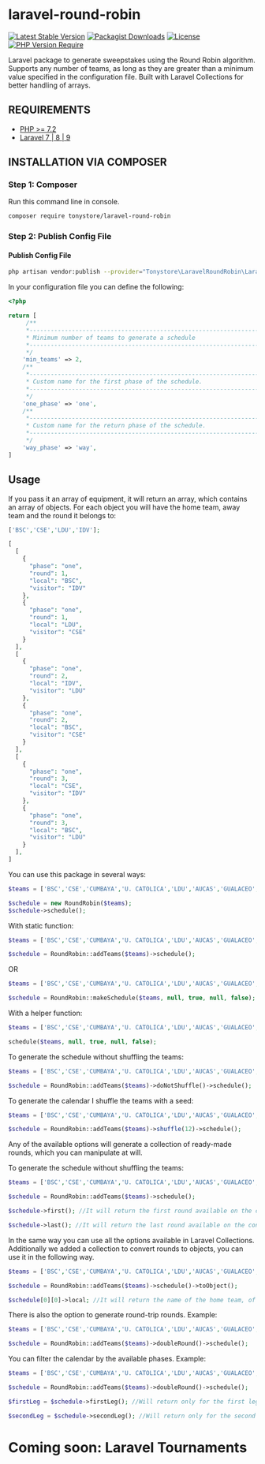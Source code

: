 # **laravel-round-robin**

[![Latest Stable Version](https://img.shields.io/packagist/v/tonystore/laravel-round-robin?label=version)](https://packagist.org/packages/tonystore/laravel-round-robin) 
[![Packagist Downloads](https://img.shields.io/packagist/dt/tonystore/laravel-round-robin)](https://packagist.org/packages/tonystore/laravel-round-robin)
[![License](https://img.shields.io/packagist/l/tonystore/laravel-round-robin)](https://packagist.org/packages/tonystore/laravel-round-robin) 
[![PHP Version Require](https://img.shields.io/packagist/dependency-v/tonystore/laravel-round-robin/php)](https://packagist.org/packages/tonystore/laravel-round-robin)

Laravel package to generate sweepstakes using the Round Robin algorithm. Supports any number of teams, as long as they are greater than a minimum value specified in the configuration file. Built with Laravel Collections for better handling of arrays.
## **REQUIREMENTS**

-   [PHP >= 7.2](http://php.net)
-   [Laravel 7 | 8 | 9 ](https://laravel.com)

## **INSTALLATION VIA COMPOSER**

### Step 1: Composer

Run this command line in console.
``` bash
composer require tonystore/laravel-round-robin
```
### Step 2: Publish Config File
#### Publish Config File
``` bash
php artisan vendor:publish --provider="Tonystore\LaravelRoundRobin\LaravelRoundRobinProvider" --tag=round-robin
``` 
In your configuration file you can define the following:

``` php
<?php

return [
     /**
     *----------------------------------------------------------------------
     * Minimum number of teams to generate a schedule
     *----------------------------------------------------------------------
     */
    'min_teams' => 2,
    /**
     *----------------------------------------------------------------------
     * Custom name for the first phase of the schedule.
     *----------------------------------------------------------------------
     */
    'one_phase' => 'one',
    /**
     *----------------------------------------------------------------------
     * Custom name for the return phase of the schedule.
     *----------------------------------------------------------------------
     */
    'way_phase' => 'way',
]
``` 

## **Usage**
If you pass it an array of equipment, it will return an array, which contains an array of objects. For each object you will have the home team, away team and the round it belongs to:
```php
['BSC','CSE','LDU','IDV'];

[
  [
    {
      "phase": "one",
      "round": 1,
      "local": "BSC",
      "visitor": "IDV"
    },
    {
      "phase": "one",
      "round": 1,
      "local": "LDU",
      "visitor": "CSE"
    }
  ],
  [
    {
      "phase": "one",
      "round": 2,
      "local": "IDV",
      "visitor": "LDU"
    },
    {
      "phase": "one",
      "round": 2,
      "local": "BSC",
      "visitor": "CSE"
    }
  ],
  [
    {
      "phase": "one",
      "round": 3,
      "local": "CSE",
      "visitor": "IDV"
    },
    {
      "phase": "one",
      "round": 3,
      "local": "BSC",
      "visitor": "LDU"
    }
  ],
]
```
You can use this package in several ways:
```php
$teams = ['BSC','CSE','CUMBAYA','U. CATOLICA','LDU','AUCAS','GUALACEO','ORENSE','CITY','TU','D. CUENCA','MUSHUCRUNA','IDV','DELFIN','MACARA','9 DE OCTUBRE'];

$schedule = new RoundRobin($teams);
$schedule->schedule();
```
With static function:
```php
$teams = ['BSC','CSE','CUMBAYA','U. CATOLICA','LDU','AUCAS','GUALACEO','ORENSE','CITY','TU','D. CUENCA','MUSHUCRUNA','IDV','DELFIN','MACARA','9 DE OCTUBRE'];

$schedule = RoundRobin::addTeams($teams)->schedule();
```
OR
```php
$teams = ['BSC','CSE','CUMBAYA','U. CATOLICA','LDU','AUCAS','GUALACEO','ORENSE','CITY','TU','D. CUENCA','MUSHUCRUNA','IDV','DELFIN','MACARA','9 DE OCTUBRE'];

$schedule = RoundRobin::makeSchedule($teams, null, true, null, false);
```

With a helper function:
```php
$teams = ['BSC','CSE','CUMBAYA','U. CATOLICA','LDU','AUCAS','GUALACEO','ORENSE','CITY','TU','D. CUENCA','MUSHUCRUNA','IDV','DELFIN','MACARA','9 DE OCTUBRE'];

schedule($teams, null, true, null, false);
```

To generate the schedule without shuffling the teams:
```php
$teams = ['BSC','CSE','CUMBAYA','U. CATOLICA','LDU','AUCAS','GUALACEO','ORENSE','CITY','TU','D. CUENCA','MUSHUCRUNA','IDV','DELFIN','MACARA','9 DE OCTUBRE'];

$schedule = RoundRobin::addTeams($teams)->doNotShuffle()->schedule();
```
To generate the calendar I shuffle the teams with a seed:
```php
$teams = ['BSC','CSE','CUMBAYA','U. CATOLICA','LDU','AUCAS','GUALACEO','ORENSE','CITY','TU','D. CUENCA','MUSHUCRUNA','IDV','DELFIN','MACARA','9 DE OCTUBRE'];

$schedule = RoundRobin::addTeams($teams)->shuffle(12)->schedule();
```
Any of the available options will generate a collection of ready-made rounds, which you can manipulate at will.

To generate the schedule without shuffling the teams:
```php
$teams = ['BSC','CSE','CUMBAYA','U. CATOLICA','LDU','AUCAS','GUALACEO','ORENSE','CITY','TU','D. CUENCA','MUSHUCRUNA','IDV','DELFIN','MACARA','9 DE OCTUBRE'];

$schedule = RoundRobin::addTeams($teams)->schedule();

$schedule->first(); //It will return the first round available on the connection.

$schedule->last(); //It will return the last round available on the connection.
```

In the same way you can use all the options available in Laravel Collections. Additionally we added a collection to convert rounds to objects, you can use it in the following way.
```php
$teams = ['BSC','CSE','CUMBAYA','U. CATOLICA','LDU','AUCAS','GUALACEO','ORENSE','CITY','TU','D. CUENCA','MUSHUCRUNA','IDV','DELFIN','MACARA','9 DE OCTUBRE'];

$schedule = RoundRobin::addTeams($teams)->schedule()->toObject();

$schedule[0][0]->local; //It will return the name of the home team, of the first game, of the first available round.
```

There is also the option to generate round-trip rounds. Example:
```php
$teams = ['BSC','CSE','CUMBAYA','U. CATOLICA','LDU','AUCAS','GUALACEO','ORENSE','CITY','TU','D. CUENCA','MUSHUCRUNA','IDV','DELFIN','MACARA','9 DE OCTUBRE'];

$schedule = RoundRobin::addTeams($teams)->doubleRound()->schedule();
```


You can filter the calendar by the available phases. Example:

```php
$teams = ['BSC','CSE','CUMBAYA','U. CATOLICA','LDU','AUCAS','GUALACEO','ORENSE','CITY','TU','D. CUENCA','MUSHUCRUNA','IDV','DELFIN','MACARA','9 DE OCTUBRE'];

$schedule = RoundRobin::addTeams($teams)->doubleRound()->schedule(); 

$firstLeg = $schedule->firstLeg(); //Will return only for the first leg.

$secondLeg = $schedule->secondLeg(); //Will return only for the second leg.

```

# **Coming soon: Laravel Tournaments**
